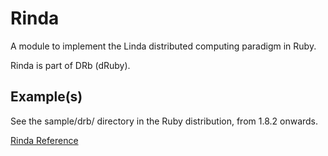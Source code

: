 # Rinda

A module to implement the Linda distributed computing paradigm in Ruby.

Rinda is part of DRb (dRuby).

## Example(s)

See the sample/drb/ directory in the Ruby distribution, from 1.8.2 onwards.

[Rinda Reference](https://ruby-doc.org/stdlib-2.5.0/libdoc/rinda/rdoc/Rinda.html)
